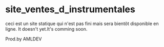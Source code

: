 # site_ventes_d_instrumentales
ceci est un site statique qui n'est pas fini mais sera bientôt disponible en ligne.
It doesn't yet.It's comming soon.

Prod.by AMLDEV
